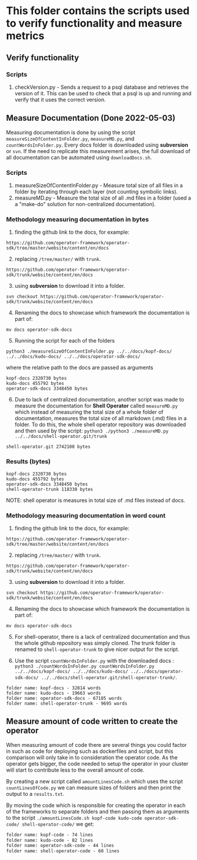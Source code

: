 # This folder contains the scripts used to verify functionality and measure metrics 

## Verify functionality
### Scripts
1. checkVersion.py - 
   Sends a request to a psql database and retrieves the version of it.
   This can be used to check that a psql is up and running and verify that it uses the correct version.


## Measure Documentation (Done 2022-05-03)

Measuring documentation is done by using the script `measureSizeOfContentInFolder.py`, `measureMD.py`, and `countWordsInFolder.py`. Every docs folder is downloaded using **subversion** or `svn`.
If the need to replicate this measurement arises, the full download of all documentation can be automated using `downloadDocs.sh`.

### Scripts
1. measureSizeOfContentInFolder.py -
   Measure total size of all files in a folder by iterating through each layer (not counting symbolic links).
2. measureMD.py -
   Measure the total size of all .md files in a folder (used a a "make-do" solution for non-centralized documentation).


### Methodology measuring documentation in bytes

1. finding the github link to the docs, for example:
```
https://github.com/operator-framework/operator-sdk/tree/master/website/content/en/docs
```
2. replacing `/tree/master/` with `trunk`.
```
https://github.com/operator-framework/operator-sdk/trunk/website/content/en/docs
```
3. using **subversion** to download it into a folder.

```console
svn checkout https://github.com/operator-framework/operator-sdk/trunk/website/content/en/docs
```
4. Renaming the docs to showcase which framework the documentation is part of:
```console
mv docs operator-sdk-docs
```
5. Running the script for each of the folders
```
python3 ./measureSizeOfContentInFolder.py ../../docs/kopf-docs/ ../../docs/kudo-docs/ ../../docs/operator-sdk-docs/
```
where the relative path to the docs are passed as arguments
```console
kopf-docs 2320730 bytes
kudo-docs 455792 bytes
operator-sdk-docs 3348450 bytes
```
6. Due to lack of centralized documentation, another script was made to measure the documentation for **Shell Operator** called `measureMD.py` which instead of measuring the total size of a whole folder of documentation, measures the total size of all markdown (.md) files in a folder. To do this, the whole shell operator repository was downloaded and then used by the script: `python3 ./python3 ./measureMD.py ../../docs/shell-operator.git/trunk`
```console
shell-operator.git 2742108 bytes
```

### Results (bytes)
```console
kopf-docs 2320730 bytes
kudo-docs 455792 bytes
operator-sdk-docs 3348450 bytes
shell-operator-trunk 118330 bytes
```
NOTE: shell operator is measures in total size of .md files instead of docs.

### Methodology measuring documentation in word count

1. finding the github link to the docs, for example:
```
https://github.com/operator-framework/operator-sdk/tree/master/website/content/en/docs
```
2. replacing `/tree/master/` with `trunk`.
```
https://github.com/operator-framework/operator-sdk/trunk/website/content/en/docs
```
3. using **subversion** to download it into a folder.

```console
svn checkout https://github.com/operator-framework/operator-sdk/trunk/website/content/en/docs
```
4. Renaming the docs to showcase which framework the documentation is part of:
```console
mv docs operator-sdk-docs
```
5. For shell-operator, there is a lack of centralized documentation and thus the whole github repository was simply cloned. The trunk folder is renamed to `shell-operator-trunk` to give nicer output for the script.

6. Use the script `countWordsInFolder.py` with the downloaded docs : `python3 ./countWordsInFolder.py countWordsInFolder.py ../../docs/kopf-docs/ ../../docs/kudo-docs/ ../../docs/operator-sdk-docs/ ../../docs/shell-operator.git/shell-operator-trunk/`.

```console
folder name: kopf-docs - 32814 words
folder name: kudo-docs - 19663 words
folder name: operator-sdk-docs - 67185 words
folder name: shell-operator-trunk - 9695 words
```








## Measure amount of code written to create the operator

When measuring amount of code there are several things you could factor in such as code for deploying such as dockerfiles and script, but this comparison will only take in to consideration the operator code. As the operator gets bigger, the code needed to setup the operator in your cluster will start to contribute less to the overall amount of code.

By creating a new script called `amountLinesCode.sh` which uses the script `countLinesOfCode.py` we can measure sizes of folders and then print the output to a `results.txt`.

By moving the code which is responsible for creating the operator in each of the frameworks to separate folders and then passing them as arguments to the script `./amountLinesCode.sh kopf-code kudo-code operator-sdk-code/ shell-operator-code/` we get:

```txt
folder name: kopf-code - 74 lines
folder name: kudo-code - 82 lines
folder name: operator-sdk-code - 44 lines
folder name: shell-operator-code - 60 lines
```


